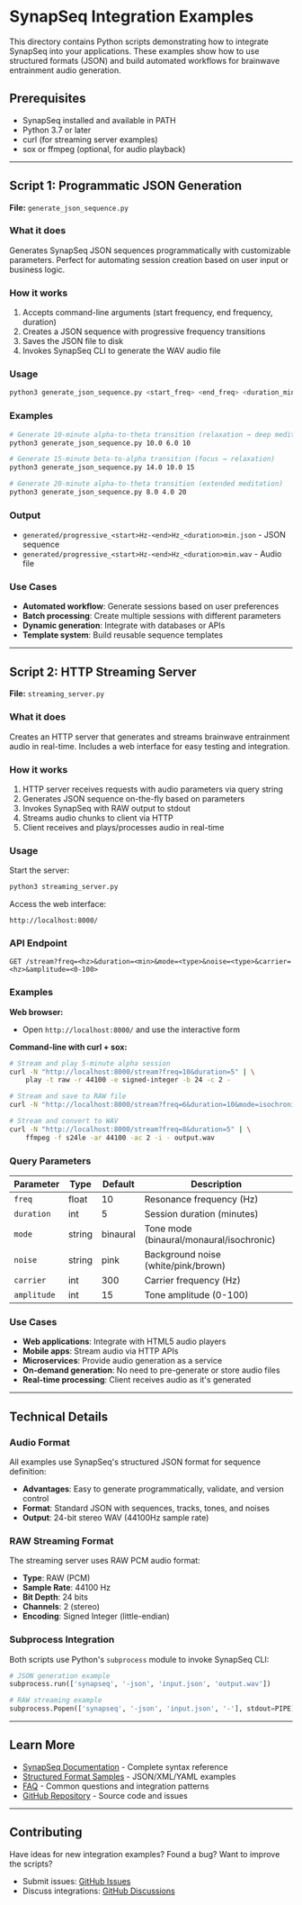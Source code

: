 # SynapSeq Integration Examples

This directory contains Python scripts demonstrating how to integrate SynapSeq into your applications. These examples show how to use structured formats (JSON) and build automated workflows for brainwave entrainment audio generation.

## Prerequisites

- SynapSeq installed and available in PATH
- Python 3.7 or later
- curl (for streaming server examples)
- sox or ffmpeg (optional, for audio playback)

---

## Script 1: Programmatic JSON Generation

**File:** `generate_json_sequence.py`

### What it does

Generates SynapSeq JSON sequences programmatically with customizable parameters. Perfect for automating session creation based on user input or business logic.

### How it works

1. Accepts command-line arguments (start frequency, end frequency, duration)
2. Creates a JSON sequence with progressive frequency transitions
3. Saves the JSON file to disk
4. Invokes SynapSeq CLI to generate the WAV audio file

### Usage

```bash
python3 generate_json_sequence.py <start_freq> <end_freq> <duration_minutes>
```

### Examples

```bash
# Generate 10-minute alpha-to-theta transition (relaxation → deep meditation)
python3 generate_json_sequence.py 10.0 6.0 10

# Generate 15-minute beta-to-alpha transition (focus → relaxation)
python3 generate_json_sequence.py 14.0 10.0 15

# Generate 20-minute alpha-to-theta transition (extended meditation)
python3 generate_json_sequence.py 8.0 4.0 20
```

### Output

- `generated/progressive_<start>Hz-<end>Hz_<duration>min.json` - JSON sequence
- `generated/progressive_<start>Hz-<end>Hz_<duration>min.wav` - Audio file

### Use Cases

- **Automated workflow**: Generate sessions based on user preferences
- **Batch processing**: Create multiple sessions with different parameters
- **Dynamic generation**: Integrate with databases or APIs
- **Template system**: Build reusable sequence templates

---

## Script 2: HTTP Streaming Server

**File:** `streaming_server.py`

### What it does

Creates an HTTP server that generates and streams brainwave entrainment audio in real-time. Includes a web interface for easy testing and integration.

### How it works

1. HTTP server receives requests with audio parameters via query string
2. Generates JSON sequence on-the-fly based on parameters
3. Invokes SynapSeq with RAW output to stdout
4. Streams audio chunks to client via HTTP
5. Client receives and plays/processes audio in real-time

### Usage

Start the server:

```bash
python3 streaming_server.py
```

Access the web interface:

```
http://localhost:8000/
```

### API Endpoint

```
GET /stream?freq=<hz>&duration=<min>&mode=<type>&noise=<type>&carrier=<hz>&amplitude=<0-100>
```

### Examples

**Web browser:**

- Open `http://localhost:8000/` and use the interactive form

**Command-line with curl + sox:**

```bash
# Stream and play 5-minute alpha session
curl -N "http://localhost:8000/stream?freq=10&duration=5" | \
    play -t raw -r 44100 -e signed-integer -b 24 -c 2 -

# Stream and save to RAW file
curl -N "http://localhost:8000/stream?freq=6&duration=10&mode=isochronic" > meditation.raw

# Stream and convert to WAV
curl -N "http://localhost:8000/stream?freq=8&duration=5" | \
    ffmpeg -f s24le -ar 44100 -ac 2 -i - output.wav
```

### Query Parameters

| Parameter   | Type   | Default  | Description                              |
| ----------- | ------ | -------- | ---------------------------------------- |
| `freq`      | float  | 10       | Resonance frequency (Hz)                 |
| `duration`  | int    | 5        | Session duration (minutes)               |
| `mode`      | string | binaural | Tone mode (binaural/monaural/isochronic) |
| `noise`     | string | pink     | Background noise (white/pink/brown)      |
| `carrier`   | int    | 300      | Carrier frequency (Hz)                   |
| `amplitude` | int    | 15       | Tone amplitude (0-100)                   |

### Use Cases

- **Web applications**: Integrate with HTML5 audio players
- **Mobile apps**: Stream audio via HTTP APIs
- **Microservices**: Provide audio generation as a service
- **On-demand generation**: No need to pre-generate or store audio files
- **Real-time processing**: Client receives audio as it's generated

---

## Technical Details

### Audio Format

All examples use SynapSeq's structured JSON format for sequence definition:

- **Advantages**: Easy to generate programmatically, validate, and version control
- **Format**: Standard JSON with sequences, tracks, tones, and noises
- **Output**: 24-bit stereo WAV (44100Hz sample rate)

### RAW Streaming Format

The streaming server uses RAW PCM audio format:

- **Type**: RAW (PCM)
- **Sample Rate**: 44100 Hz
- **Bit Depth**: 24 bits
- **Channels**: 2 (stereo)
- **Encoding**: Signed Integer (little-endian)

### Subprocess Integration

Both scripts use Python's `subprocess` module to invoke SynapSeq CLI:

```python
# JSON generation example
subprocess.run(['synapseq', '-json', 'input.json', 'output.wav'])

# RAW streaming example
subprocess.Popen(['synapseq', '-json', 'input.json', '-'], stdout=PIPE)
```

---

## Learn More

- [SynapSeq Documentation](../docs/USAGE.md) - Complete syntax reference
- [Structured Format Samples](../samples/structured/) - JSON/XML/YAML examples
- [FAQ](../docs/FAQ.md) - Common questions and integration patterns
- [GitHub Repository](https://github.com/ruanklein/synapseq) - Source code and issues

---

## Contributing

Have ideas for new integration examples? Found a bug? Want to improve the scripts?

- Submit issues: [GitHub Issues](https://github.com/ruanklein/synapseq/issues)
- Discuss integrations: [GitHub Discussions](https://github.com/ruanklein/synapseq/discussions)

